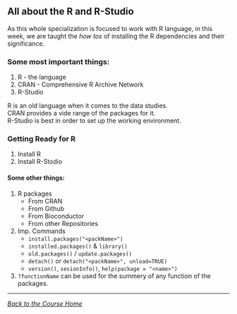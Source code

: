 ## All about the R and R-Studio

As this whole specialization is focused to work with R language, in this week, we are taught the _how tos_ of installing the R dependencies and their significance.

### Some most important things:
1. R - the language
2. CRAN - Comprehensive R Archive Network
3. R-Studio

R is an old language when it comes to the data studies.<br />
CRAN provides a vide range of the packages for it.<br />
R-Studio is best in order to set up the working environment.<br />

### Getting Ready for R
1. Install R
2. Install R-Stodio


#### Some other things:
1. R packages
    - From CRAN
    - From Github
    - From Bioconductor
    - From other Repositories
2. Imp. Commands
    - ```install.packages("<packName>")```
    - ```installed.packages()``` & ```library()```
    - ```old.packages()``` / ```update.packages()```
    - ```detach()``` or ```detach("<packName>", unload=TRUE)```
    - ```version()```, ```sesionInfo()```, ```help(package = "<name>")```
3. ```?functionName``` can be used for the summery of any function of the packages.

<hr />

[_Back to the Course Home_](../)